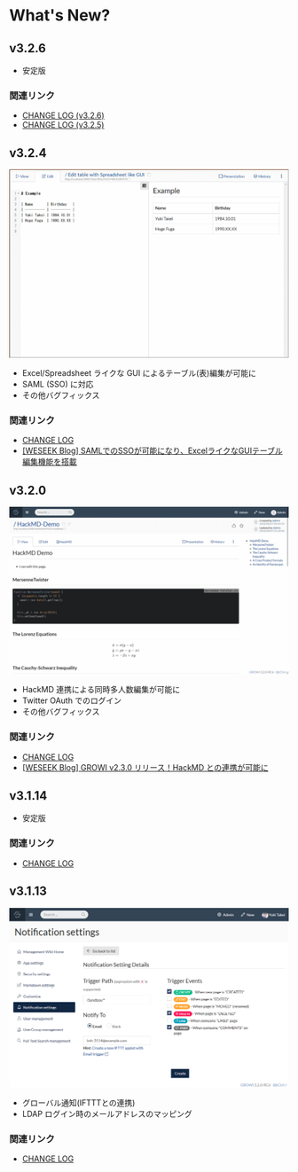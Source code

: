 # What's New?

## v3.2.6

* 安定版

### 関連リンク

* [CHANGE LOG \(v3.2.6\)](https://github.com/weseek/growi/releases/tag/v3.2.6)
* [CHANGE LOG \(v3.2.5\)](https://github.com/weseek/growi/releases/tag/v3.2.5)

## v3.2.4

![](.gitbook/assets/46668760-615ba200-cc08-11e8-821a-d8b17f3fc255.gif)

* Excel/Spreadsheet ライクな GUI によるテーブル\(表\)編集が可能に
* SAML \(SSO\) に対応
* その他バグフィックス

### 関連リンク

* [CHANGE LOG](https://github.com/weseek/growi/releases/tag/v3.2.4)
* [\[WESEEK Blog\] SAMLでのSSOが可能になり、ExcelライクなGUIテーブル編集機能を搭載](https://weseek.co.jp/article/2018/10/10/growi-3.2.4-handsontable/)

## v3.2.0

![](.gitbook/assets/43729131-3f87977c-99e2-11e8-9c4c-9bf75e226fce.gif)

* HackMD 連携による同時多人数編集が可能に
* Twitter OAuth でのログイン
* その他バグフィックス

### 関連リンク

* [CHANGE LOG](https://github.com/weseek/growi/blob/master/CHANGES.md#320)
* [\[WESEEK Blog\] GROWI v2.3.0 リリース！HackMD との連携が可能に](https://weseek.co.jp/article/2018/08/07/growi-hackmd-integration/)

## v3.1.14

* 安定版

### 関連リンク

* [CHANGE LOG](https://github.com/weseek/growi/blob/master/CHANGES.md#3114)

## v3.1.13

![](.gitbook/assets/screenshot_2018-08-10-notification-settings-weseek-inner-wiki.png)

* グローバル通知\(IFTTTとの連携\)
* LDAP ログイン時のメールアドレスのマッピング

### 関連リンク

* [CHANGE LOG](https://github.com/weseek/growi/blob/master/CHANGES.md#3113)



